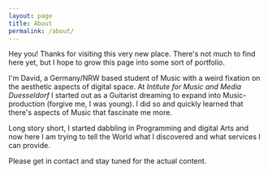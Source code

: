 ```yaml
---
layout: page
title: About
permalink: /about/
---
```



Hey you! 
Thanks for visiting this very new place. 
There's not much to find here yet, but I hope to grow this page into some sort of portfolio. 

I'm David, a Germany/NRW based student of Music with a weird fixation on the aesthetic aspects of digital space. 
At *Intitute for Music and Media Duesseldorf* I started out as a Guitarist dreaming to expand into Music-production (forgive me, I was young).
I did so and quickly learned that there's aspects of Music that fascinate me more. 

Long story short, I started dabbling in Programming and digital Arts and now here I am trying to tell the World what I discovered and what services I can provide. 

Please get in contact and stay tuned for the actual content.

